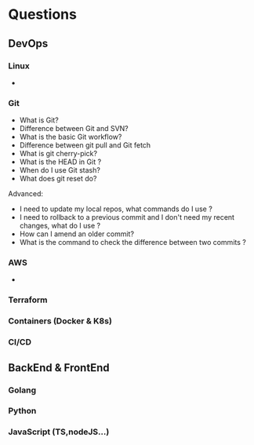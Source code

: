 # Questions


## DevOps

### Linux
- 

### Git
- What is Git?
- Difference between Git and SVN?
- What is the basic Git workflow?
- Difference between git pull and Git fetch
- What is git cherry-pick?
- What is the HEAD in Git ?
- When do I use Git stash?
- What does git reset do?

Advanced:
- I need to update my local repos, what commands do I use ?
- I need to rollback to a previous commit and I don't need my recent changes, what do I use ?
- How can I amend an older commit?
- What is the command to check the difference between two commits ?

### AWS 
- 

### Terraform


### Containers (Docker & K8s)



### CI/CD


## BackEnd & FrontEnd


### Golang



### Python



### JavaScript (TS,nodeJS...)



